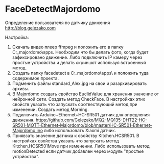 # FaceDetectMajordomo
Определение пользователя по датчику движения http://blog.gelezako.com

Настройка:
1. Скачать видео плеер ffmpeg и положить его в папку C:\_majordomo\apps. Необходим что бы делать фото, когда будет зафиксировано движение.
Либо подключить IP камеру через простые устройства и делать скриншот используя встроенный метод.
2. Создать папку facedetect в C:\_majordomo\apps\ и положить туда содержимое проекта.
3. Подменить файлы standard_Alex.jpg на свои и разархивировать архивы.
4. В Majordomo создать свойство EuclidValue для хранения значение от нейронной сети. Создать метод CheckFace. В настройках этих свойств указать что запускать соотвествующий метод при изменении. Создать метод Morning.
5. Подключить Arduino+Ethernet+HC-SR501 датчик для опредления движения. https://github.com/Gelezako/MQ2-MQ135-DHT22-HC-SR501-MQTT-Ethernet-Majordomo/blob/master/HC-SR501-Ethernet-Majordomo.ino либо использовать Xiaomi датчик.
6. Приявзать значение датчика к свойству Kitchen.HCSR501. В настройках свойства указать что запускать метод Kitchen.HCSR501Move при изменении. Либо использовать метод motionDetected если датчик добавлен через модуль "простые устрйоства".
